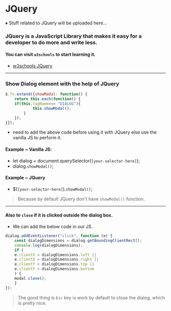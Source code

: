# JQuery

♦ Stuff related to JQuery will be uploaded here...

### JQuery is a JavaScript Library that makes it easy for a developer to do more and write less.

#### You can visit `w3schools` to start learning it.
* [w3schools JQuery](https://www.w3schools.com/jquery/default.asp)

---
### Show Dialog element with the help of JQuery
```javascript
$.fn.extend({showModal: function() {
    return this.each(function() {
    if(this.tagName=== "DIALOG"){
            this.showModal();
        }
    });
}});
```
* need to add the above code before using it with JQuery else use the vanilla JS to perform it.
#### Example ~ Vanilla JS:
* let dialog = document.querySelector(`[your-selector-here]`);
* dialog.`showModal()`;
#### Example ~ JQuery
* $(`[your-selector-here]`).`showModal()`;
> Because by default JQuery don't have `showModal()` function.
---
#### Also to `close` if it is clicked outside the dialog box.
* We can add the below code in our JS.
```javascript
dialog.addEventListener("click", function (e) {
    const dialogDimensions = dialog.getBoundingClientRect();
    console.log(dialogDimensions);
    if (
    e.clientX < dialogDimensions.left ||
    e.clientX > dialogDimensions.right ||
    e.clientY < dialogDimensions.top ||
    e.clientY > dialogDimensions.bottom
    ) {
    modal.close();
    }
});
```
> The good thing is `Esc` key is work by default to close the dialog, which is pretty nice.